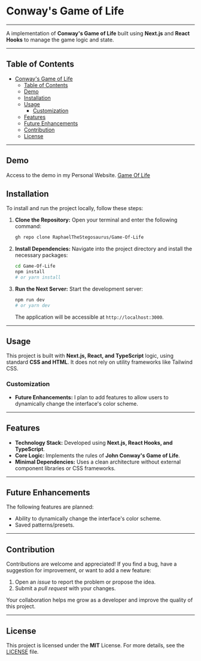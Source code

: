 # Conway's Game of Life
***
A implementation of **Conway's Game of Life** built using **Next.js** and **React Hooks** to manage the game logic and state.
***
## Table of Contents
- [Conway's Game of Life](#conways-game-of-life)
  - [Table of Contents](#table-of-contents)
  - [Demo](#demo)
  - [Installation](#installation)
  - [Usage](#usage)
    - [Customization](#customization)
  - [Features](#features)
  - [Future Enhancements](#future-enhancements)
  - [Contribution](#contribution)
  - [License](#license)

---
## Demo 
Access to the demo in my Personal Website. [Game Of Life](https://rafaelalbertothestegosaurus.com/projects/GameOfLife/index.html)

## Installation
To install and run the project locally, follow these steps:

1.  **Clone the Repository:** Open your terminal and enter the following command:

    ```bash
    gh repo clone RaphaelTheStegosaurus/Game-Of-Life
    ```

2.  **Install Dependencies:** Navigate into the project directory and install the necessary packages:

    ```bash
    cd Game-Of-Life
    npm install
    # or yarn install
    ```

3.  **Run the Next Server:** Start the development server:

    ```bash
    npm run dev
    # or yarn dev
    ```
    The application will be accessible at `http://localhost:3000`.

---
## Usage
This project is built with **Next.js, React, and TypeScript** logic, using standard **CSS and HTML**. It does not rely on utility frameworks like Tailwind CSS.

### Customization
* **Future Enhancements:** I plan to add features to allow users to dynamically change the interface's color scheme.

---
## Features
* **Technology Stack:** Developed using **Next.js, React Hooks, and TypeScript**.
* **Core Logic:** Implements the rules of **John Conway's Game of Life**.
* **Minimal Dependencies:** Uses a clean architecture without external component libraries or CSS frameworks.

---
## Future Enhancements
The following features are planned:
* Ability to dynamically change the interface's color scheme.
* Saved patterns/presets.

---
## Contribution
Contributions are welcome and appreciated! If you find a bug, have a suggestion for improvement, or want to add a new feature:

1.  Open an *issue* to report the problem or propose the idea.
2.  Submit a *pull request* with your changes.

Your collaboration helps me grow as a developer and improve the quality of this project.

---
## License
This project is licensed under the **MIT** License. For more details, see the [LICENSE](LICENSE) file.